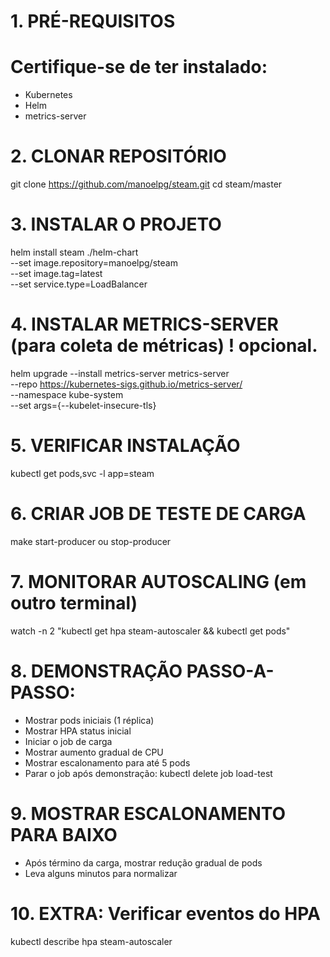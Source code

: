 # 1. PRÉ-REQUISITOS
# Certifique-se de ter instalado:
 - Kubernetes
 - Helm
 - metrics-server

# 2. CLONAR REPOSITÓRIO
git clone https://github.com/manoelpg/steam.git
cd steam/master

# 3. INSTALAR O PROJETO
helm install steam ./helm-chart \
  --set image.repository=manoelpg/steam \
  --set image.tag=latest \
  --set service.type=LoadBalancer

# 4. INSTALAR METRICS-SERVER (para coleta de métricas) ! opcional.
helm upgrade --install metrics-server metrics-server \
  --repo https://kubernetes-sigs.github.io/metrics-server/ \
  --namespace kube-system \
  --set args={--kubelet-insecure-tls}

# 5. VERIFICAR INSTALAÇÃO
kubectl get pods,svc -l app=steam

# 6. CRIAR JOB DE TESTE DE CARGA
make start-producer ou stop-producer

# 7. MONITORAR AUTOSCALING (em outro terminal)
watch -n 2 "kubectl get hpa steam-autoscaler && kubectl get pods"

# 8. DEMONSTRAÇÃO PASSO-A-PASSO:
 - Mostrar pods iniciais (1 réplica)
 - Mostrar HPA status inicial
 - Iniciar o job de carga
 - Mostrar aumento gradual de CPU
 - Mostrar escalonamento para até 5 pods
 - Parar o job após demonstração:
kubectl delete job load-test

# 9. MOSTRAR ESCALONAMENTO PARA BAIXO
- Após término da carga, mostrar redução gradual de pods
- Leva alguns minutos para normalizar

# 10. EXTRA: Verificar eventos do HPA
kubectl describe hpa steam-autoscaler